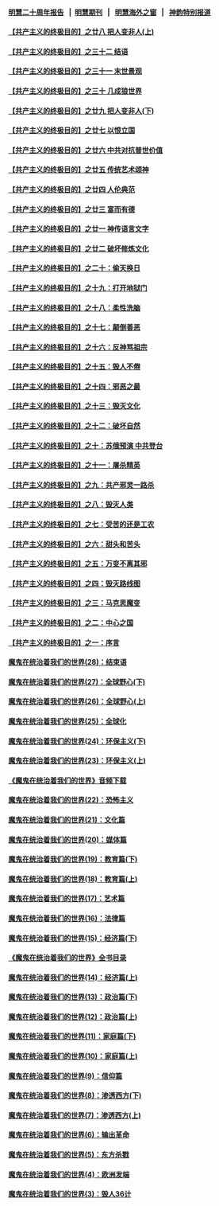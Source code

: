 #### [明慧二十周年报告](https://github.com/gfw-breaker/mh-reports/blob/master/README.md?t=07180035) &nbsp;&nbsp;|&nbsp;&nbsp;[明慧期刊](https://github.com/gfw-breaker/mh-qikan) &nbsp;&nbsp;|&nbsp;&nbsp; [明慧海外之窗](https://github.com/gfw-breaker/mh-news/blob/master/README.md?t=07180035) &nbsp;&nbsp;|&nbsp;&nbsp; [神韵特别报道](https://github.com/gfw-breaker/mh-news/blob/master/shenyun.md?t=07180035) 

#### [【共产主义的终极目的】之廿八 把人变非人(上)](../pages/nsc422/n11340492.md?t=07180035) 

#### [【共产主义的终极目的】之三十二 结语](../pages/nsc422/n11360535.md?t=07180035) 

#### [【共产主义的终极目的】之三十一 末世景观](../pages/nsc422/n11351129.md?t=07180035) 

#### [【共产主义的终极目的】之三十 几成狼世界](../pages/nsc422/n11348280.md?t=07180035) 

#### [【共产主义的终极目的】之廿九 把人变非人(下)](../pages/nsc422/n11344140.md?t=07180035) 

#### [【共产主义的终极目的】之廿七 以恨立国](../pages/nsc422/n11336944.md?t=07180035) 

#### [【共产主义的终极目的】之廿六 中共对抗普世价值](../pages/nsc422/n11324785.md?t=07180035) 

#### [【共产主义的终极目的】之廿五 传统艺术颂神](../pages/nsc422/n11296396.md?t=07180035) 

#### [【共产主义的终极目的】之廿四 人伦典范](../pages/nsc422/n11296397.md?t=07180035) 

#### [【共产主义的终极目的】之廿三 富而有德](../pages/nsc422/n11283598.md?t=07180035) 

#### [【共产主义的终极目的】之廿一 神传语言文字](../pages/nsc422/n11263265.md?t=07180035) 

#### [【共产主义的终极目的】之廿二 破坏修炼文化](../pages/nsc422/n11245728.md?t=07180035) 

#### [【共产主义的终极目的】之二十：偷天换日](../pages/nsc422/n11238846.md?t=07180035) 

#### [【共产主义的终极目的】之十九：打开地狱门](../pages/nsc422/n11206376.md?t=07180035) 

#### [【共产主义的终极目的】之十八：柔性洗脑](../pages/nsc422/n11199994.md?t=07180035) 

#### [【共产主义的终极目的】之十七：颠倒善恶](../pages/nsc422/n11179782.md?t=07180035) 

#### [【共产主义的终极目的】之十六：反神骂祖宗](../pages/nsc422/n11166798.md?t=07180035) 

#### [【共产主义的终极目的】之十五：毁人不倦](../pages/nsc422/n11166792.md?t=07180035) 

#### [【共产主义的终极目的】之十四：邪恶之最](../pages/nsc422/n11150249.md?t=07180035) 

#### [【共产主义的终极目的】之十三：毁灭文化](../pages/nsc422/n11135227.md?t=07180035) 

#### [【共产主义的终极目的】之十二：破坏自然](../pages/nsc422/n11135214.md?t=07180035) 

#### [【共产主义的终极目的】之十：苏俄预演 中共登台](../pages/nsc422/n11118424.md?t=07180035) 

#### [【共产主义的终极目的】之十一：屠杀精英](../pages/nsc422/n11118442.md?t=07180035) 

#### [【共产主义的终极目的】之九：共产邪灵一路杀](../pages/nsc422/n11114139.md?t=07180035) 

#### [【共产主义的终极目的】之八：毁灭人类](../pages/nsc422/n11108503.md?t=07180035) 

#### [【共产主义的终极目的】之七：受苦的还是工农](../pages/nsc422/n11101809.md?t=07180035) 

#### [【共产主义的终极目的】之六：甜头和苦头](../pages/nsc422/n11096971.md?t=07180035) 

#### [【共产主义的终极目的】之五：万变不离其邪](../pages/nsc422/n11091285.md?t=07180035) 

#### [【共产主义的终极目的】之四：毁灭路线图](../pages/nsc422/n11086284.md?t=07180035) 

#### [【共产主义的终极目的】之三：马克思魔变](../pages/nsc422/n11061941.md?t=07180035) 

#### [【共产主义的终极目的】之二：中心之国](../pages/nsc422/n11047728.md?t=07180035) 

#### [【共产主义的终极目的】之一：序言](../pages/nsc422/n11086077.md?t=07180035) 

#### [魔鬼在统治着我们的世界(28)：结束语](../pages/nsc422/n10936246.md?t=07180035) 

#### [魔鬼在统治着我们的世界(27)：全球野心(下)](../pages/nsc422/n10928319.md?t=07180035) 

#### [魔鬼在统治着我们的世界(26)：全球野心(上)](../pages/nsc422/n10900318.md?t=07180035) 

#### [魔鬼在统治着我们的世界(25)：全球化](../pages/nsc422/n10788205.md?t=07180035) 

#### [魔鬼在统治着我们的世界(24)：环保主义(下)](../pages/nsc422/n10695307.md?t=07180035) 

#### [魔鬼在统治着我们的世界(23)：环保主义(上)](../pages/nsc422/n10688613.md?t=07180035) 

#### [《魔鬼在统治着我们的世界》音频下载](../pages/nsc422/n10635553.md?t=07180035) 

#### [魔鬼在统治着我们的世界(22)：恐怖主义](../pages/nsc422/n10614727.md?t=07180035) 

#### [魔鬼在统治着我们的世界(21)：文化篇](../pages/nsc422/n10597706.md?t=07180035) 

#### [魔鬼在统治着我们的世界(20)：媒体篇](../pages/nsc422/n10586579.md?t=07180035) 

#### [魔鬼在统治着我们的世界(19)：教育篇(下)](../pages/nsc422/n10564808.md?t=07180035) 

#### [魔鬼在统治着我们的世界(18)：教育篇(上)](../pages/nsc422/n10526970.md?t=07180035) 

#### [魔鬼在统治着我们的世界(17)：艺术篇](../pages/nsc422/n10499093.md?t=07180035) 

#### [魔鬼在统治着我们的世界(16)：法律篇](../pages/nsc422/n10485969.md?t=07180035) 

#### [魔鬼在统治着我们的世界(15)：经济篇(下)](../pages/nsc422/n10469975.md?t=07180035) 

#### [《魔鬼在统治着我们的世界》全书目录](../pages/nsc422/n10464261.md?t=07180035) 

#### [魔鬼在统治着我们的世界(14)：经济篇(上)](../pages/nsc422/n10457370.md?t=07180035) 

#### [魔鬼在统治着我们的世界(13)：政治篇(下)](../pages/nsc422/n10448270.md?t=07180035) 

#### [魔鬼在统治着我们的世界(12)：政治篇(上)](../pages/nsc422/n10444576.md?t=07180035) 

#### [魔鬼在统治着我们的世界(11)：家庭篇(下)](../pages/nsc422/n10440961.md?t=07180035) 

#### [魔鬼在统治着我们的世界(10)：家庭篇(上)](../pages/nsc422/n10435448.md?t=07180035) 

#### [魔鬼在统治着我们的世界(9)：信仰篇](../pages/nsc422/n10432159.md?t=07180035) 

#### [魔鬼在统治着我们的世界(8)：渗透西方(下)](../pages/nsc422/n10429603.md?t=07180035) 

#### [魔鬼在统治着我们的世界(7)：渗透西方(上)](../pages/nsc422/n10426013.md?t=07180035) 

#### [魔鬼在统治着我们的世界(6)：输出革命](../pages/nsc422/n10421536.md?t=07180035) 

#### [魔鬼在统治着我们的世界(5)：东方杀戮](../pages/nsc422/n10417707.md?t=07180035) 

#### [魔鬼在统治着我们的世界(4)：欧洲发端](../pages/nsc422/n10414890.md?t=07180035) 

#### [魔鬼在统治着我们的世界(3)：毁人36计](../pages/nsc422/n10411583.md?t=07180035) 

